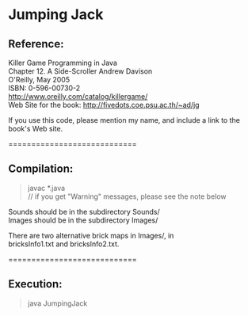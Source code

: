 
# Jumping Jack


## Reference:
  Killer Game Programming in Java  
    Chapter 12. A Side-Scroller
  Andrew Davison  
  O'Reilly, May 2005  
  ISBN: 0-596-00730-2  
  http://www.oreilly.com/catalog/killergame/  
  Web Site for the book: http://fivedots.coe.psu.ac.th/~ad/jg  


If you use this code, please mention my name, and include a link
to the book's Web site.


============================
## Compilation:

> javac *.java   
    // if you get "Warning" messages, please see the note below  

Sounds should be in the subdirectory Sounds/  
Images should be in the subdirectory Images/  

There are two alternative brick maps in Images/, in  
bricksInfo1.txt and bricksInfo2.txt.  

============================  
## Execution:

> java JumpingJack  

